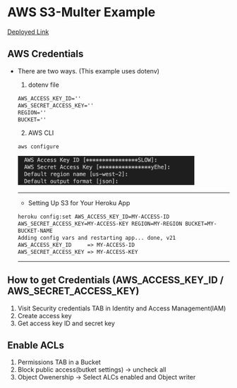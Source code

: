 # AWS S3-Multer Example

[Deployed Link](https://aws-s3-multer-example-jjung.herokuapp.com/)

## AWS Credentials
 - There are two ways. (This example uses dotenv)
    1. dotenv file
    ```
    AWS_ACCESS_KEY_ID=''
    AWS_SECRET_ACCESS_KEY=''
    REGION=''
    BUCKET=''
    ```
    2. AWS CLI
    ```
    aws configure
    ```
    <img src="./assets/img/aws-configure.png" width="400px" />

    ----
    * Setting Up S3 for Your Heroku App

    ```
    heroku config:set AWS_ACCESS_KEY_ID=MY-ACCESS-ID AWS_SECRET_ACCESS_KEY=MY-ACCESS-KEY REGION=MY-REGION BUCKET=MY-BUCKET-NAME
    Adding config vars and restarting app... done, v21
    AWS_ACCESS_KEY_ID     => MY-ACCESS-ID
    AWS_SECRET_ACCESS_KEY => MY-ACCESS-KEY
    ```
    ----

## How to get Credentials (AWS_ACCESS_KEY_ID / AWS_SECRET_ACCESS_KEY)
 1. Visit Security credentials TAB in Identity and Access Management(IAM) 
 2. Create access key
 3. Get access key ID and secret key

## Enable ACLs
 1. Permissions TAB in a Bucket
 2. Block public access(butket settings) -> uncheck all
 3. Object Owenership -> Select ALCs enabled and Object writer